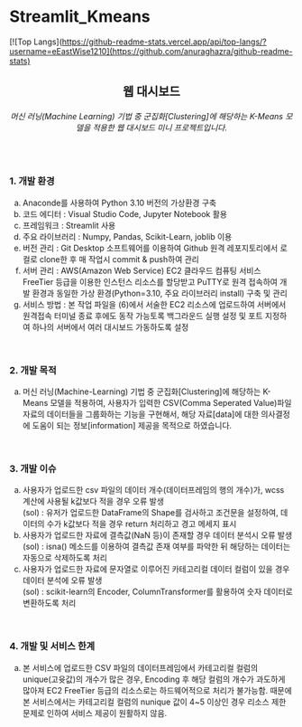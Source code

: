 # Streamlit_Kmeans



[![Top Langs](https://github-readme-stats.vercel.app/api/top-langs/?username=eEastWise1210](https://github.com/anuraghazra/github-readme-stats)


<!DOCTYPE html>
<html lang="en">
<head>
    <meta charset="UTF-8">
    <meta name="viewport" content="width=device-width, initial-scale=1.0">
    <title>Document</title>
</head>


<body>
<div style='text-align:center;'>
    <h2>웹 대시보드</h2>
    <h6>머신 러닝(Machine Learning) 기법 중 군집화[Clustering]에 해당하는 K-Means 모델을 적용한 웹 대시보드 미니 프로젝트입니다.</h6>
</div>
<br>
<!--목차 1. 개발환경 표기-->
    <h3>1. 개발 환경</h3>
  <ol start="1" type="a">
    <li>Anaconde를 사용하여 Python 3.10 버전의 가상환경 구축</li>
    <li>코드 에디터 : Visual Studio Code, Jupyter Notebook 활용</li>
    <li>프레임워크 : Streamlit 사용</li>
    <li>주요 라이브러리 : Numpy, Pandas, Scikit-Learn, joblib 이용</li>
    <li>버전 관리 : Git Desktop 소프트웨어를 이용하여 Github 원격 레포지토리에서 로컬로 clone한 후 매 작업시 commit & push하여 관리</li>
    <li>서버 관리 : AWS(Amazon Web Service) EC2 클라우드 컴퓨팅 서비스 FreeTier 등급을 이용한 인스턴스 리소스를 할당받고 PuTTY로 원격 접속하여 개발 환경과 동일한 가상 환경(Python=3.10, 주요 라이브러리 install) 구축 및 관리</li>
    <li>서비스 방법 : 본 작업 파일을 (6)에서 서술한 EC2 리소스에 업로드하여 서버에서 원격접속 터미널 종료 후에도 동작 가능토록 백그라운드 실행 설정 및 포트 지정하여 하나의 서버에서 여러 대시보드 가동하도록 설정</li>
  </ol>
<br>
<!--목차 2. 개발 목적 표기-->
    <h3>2. 개발 목적</h3>
  <ol start="1" type="a">
    <li>머신 러닝(Machine-Learning) 기법 중 군집화[Clustering]에 해당하는 K-Means 모델을 적용하여, 사용자가 입력한 CSV(Comma Seperated Value)파일 자료의 데이터들을 그룹화하는 기능을 구현해서, 해당 자료[data]에 대한 의사결정에 도움이 되는 정보[information] 제공을 목적으로 하였습니다.</li>
  </ol>
<br>
<!--목차 3. 개발 이슈-->
    <h3>3. 개발 이슈</h3>
  <ol start="1" type="a">
    <li>사용자가 업로드한 csv 파일의 데이터 개수(데이터프레임의 행의 개수)가, wcss 계산에 사용될 k값보다 적을 경우 오류 발생<br>
        (sol) : 유저가 업로드한 DataFrame의 Shape를 검사하고 조건문을 설정하여, 데이터의 수가 k값보다 적을 경우 return 처리하고 경고 메세지 표시 </li>
    <li>사용자가 업로드한 자료에 결측값(NaN 등)이 존재할 경우 데이터 분석시 오류 발생<br>
        (sol) : isna() 메소드를 이용하여 결측값 존재 여부를 파악한 뒤 해당하는 데이터는 자동으로 삭제하도록 처리</li>
    <li>사용자가 업로드한 자료에 문자열로 이루어진 카테고리컬 데이터 컬럼이 있을 경우 데이터 분석에 오류 발생<br>
        (sol) : scikit-learn의 Encoder, ColumnTransformer를 활용하여 숫자 데이터로 변환하도록 처리</li>
  </ol>
<br>
<!--목차 4. 개발 및 서비스 한계-->
    <h3>4. 개발 및 서비스 한계</h3>
  <ol start="1" type="a">
    <li>본 서비스에 업로드한 CSV 파일의 데이터프레임에서 카테고리컬 컬럼의 unique(고윳값)의 개수가 많은 경우, Encoding 후 해당 컬럼의 개수가 과도하게 많아져 EC2 FreeTier 등급의 리소스로는 하드웨어적으로 처리가 불가능함. 때문에 본 서비스에서는 카테고리컬 컬럼의 nunique 값이 4~5 이상인 경우 리소스 제한 문제로 인하여 서비스 제공이 원활하지 않음.</li>
  </ol>
</body>
</html>